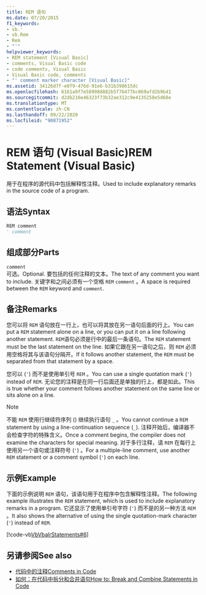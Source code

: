 ```yaml
---
title: REM 语句
ms.date: 07/20/2015
f1_keywords:
- vb.'
- vb.Rem
- Rem
- "'"
helpviewer_keywords:
- REM statement [Visual Basic]
- comments, Visual Basic code
- code comments, Visual Basic
- Visual Basic code, comments
- "' comment marker character [Visual Basic]"
ms.assetid: 34126d7f-e0f9-476d-91e6-b31b398615dc
ms.openlocfilehash: 6161a9f7e589988882b5f76477bc069afd2b9b41
ms.sourcegitcommit: d2db216e46323f73b32ae312c9e4135258e5d68e
ms.translationtype: MT
ms.contentlocale: zh-CN
ms.lasthandoff: 09/22/2020
ms.locfileid: "90871952"
---
```

# <a name="rem-statement-visual-basic"></a><span data-ttu-id="d0cc5-102">REM 语句 (Visual Basic)</span><span class="sxs-lookup"><span data-stu-id="d0cc5-102">REM Statement (Visual Basic)</span></span>

<span data-ttu-id="d0cc5-103">用于在程序的源代码中包括解释性注释。</span><span class="sxs-lookup"><span data-stu-id="d0cc5-103">Used to include explanatory remarks in the source code of a program.</span></span>  
  
## <a name="syntax"></a><span data-ttu-id="d0cc5-104">语法</span><span class="sxs-lookup"><span data-stu-id="d0cc5-104">Syntax</span></span>  
  
```vb  
REM comment  
' comment  
```  
  
## <a name="parts"></a><span data-ttu-id="d0cc5-105">组成部分</span><span class="sxs-lookup"><span data-stu-id="d0cc5-105">Parts</span></span>  

 `comment`  
 <span data-ttu-id="d0cc5-106">可选。</span><span class="sxs-lookup"><span data-stu-id="d0cc5-106">Optional.</span></span> <span data-ttu-id="d0cc5-107">要包括的任何注释的文本。</span><span class="sxs-lookup"><span data-stu-id="d0cc5-107">The text of any comment you want to include.</span></span> <span data-ttu-id="d0cc5-108">关键字和之间必须有一个空格 `REM` `comment` 。</span><span class="sxs-lookup"><span data-stu-id="d0cc5-108">A space is required between the `REM` keyword and `comment`.</span></span>  
  
## <a name="remarks"></a><span data-ttu-id="d0cc5-109">备注</span><span class="sxs-lookup"><span data-stu-id="d0cc5-109">Remarks</span></span>  

 <span data-ttu-id="d0cc5-110">您可以将 `REM` 语句放在一行上，也可以将其放在另一语句后面的行上。</span><span class="sxs-lookup"><span data-stu-id="d0cc5-110">You can put a `REM` statement alone on a line, or you can put it on a line following another statement.</span></span> <span data-ttu-id="d0cc5-111">`REM`语句必须是行中的最后一条语句。</span><span class="sxs-lookup"><span data-stu-id="d0cc5-111">The `REM` statement must be the last statement on the line.</span></span> <span data-ttu-id="d0cc5-112">如果它跟在另一语句之后，则 `REM` 必须用空格将其与该语句分隔开。</span><span class="sxs-lookup"><span data-stu-id="d0cc5-112">If it follows another statement, the `REM` must be separated from that statement by a space.</span></span>  
  
 <span data-ttu-id="d0cc5-113">您可以 (`'`) 而不是使用单引号 `REM` 。</span><span class="sxs-lookup"><span data-stu-id="d0cc5-113">You can use a single quotation mark (`'`) instead of `REM`.</span></span> <span data-ttu-id="d0cc5-114">无论您的注释是在同一行后面还是单独的行上，都是如此。</span><span class="sxs-lookup"><span data-stu-id="d0cc5-114">This is true whether your comment follows another statement on the same line or sits alone on a line.</span></span>  
  
> [!NOTE]
> <span data-ttu-id="d0cc5-115">不能 `REM` 使用行继续符序列 () 继续执行语句 `_` 。</span><span class="sxs-lookup"><span data-stu-id="d0cc5-115">You cannot continue a `REM` statement by using a line-continuation sequence (`_`).</span></span> <span data-ttu-id="d0cc5-116">注释开始后，编译器不会检查字符的特殊含义。</span><span class="sxs-lookup"><span data-stu-id="d0cc5-116">Once a comment begins, the compiler does not examine the characters for special meaning.</span></span> <span data-ttu-id="d0cc5-117">对于多行注释，请 `REM` 在每行上使用另一个语句或注释符号 (`'`) 。</span><span class="sxs-lookup"><span data-stu-id="d0cc5-117">For a multiple-line comment, use another `REM` statement or a comment symbol (`'`) on each line.</span></span>  
  
## <a name="example"></a><span data-ttu-id="d0cc5-118">示例</span><span class="sxs-lookup"><span data-stu-id="d0cc5-118">Example</span></span>  

 <span data-ttu-id="d0cc5-119">下面的示例说明 `REM` 语句，该语句用于在程序中包含解释性注释。</span><span class="sxs-lookup"><span data-stu-id="d0cc5-119">The following example illustrates the `REM` statement, which is used to include explanatory remarks in a program.</span></span> <span data-ttu-id="d0cc5-120">它还显示了使用单引号字符 (`'`) 而不是的另一种方法 `REM` 。</span><span class="sxs-lookup"><span data-stu-id="d0cc5-120">It also shows the alternative of using the single quotation-mark character (`'`) instead of `REM`.</span></span>  
  
 [!code-vb[VbVbalrStatements#6](~/samples/snippets/visualbasic/VS_Snippets_VBCSharp/VbVbalrStatements/VB/Class1.vb#6)]  
  
## <a name="see-also"></a><span data-ttu-id="d0cc5-121">另请参阅</span><span class="sxs-lookup"><span data-stu-id="d0cc5-121">See also</span></span>

- [<span data-ttu-id="d0cc5-122">代码中的注释</span><span class="sxs-lookup"><span data-stu-id="d0cc5-122">Comments in Code</span></span>](../../programming-guide/program-structure/comments-in-code.md)
- [<span data-ttu-id="d0cc5-123">如何：在代码中拆分和合并语句</span><span class="sxs-lookup"><span data-stu-id="d0cc5-123">How to: Break and Combine Statements in Code</span></span>](../../programming-guide/program-structure/how-to-break-and-combine-statements-in-code.md)
